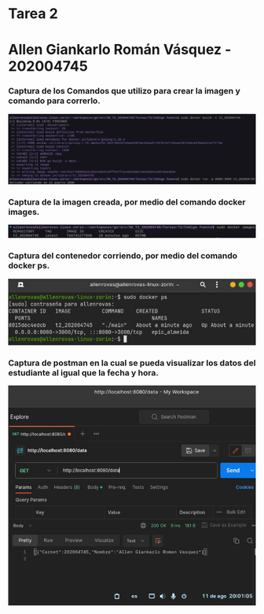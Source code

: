 # **Tarea 2**

# **Allen Giankarlo Román Vásquez - 202004745**

### **Captura de los Comandos que utilizo para crear la imagen y comando para correrlo.**

<p align="center">
  <img src="assets/Run.jpeg">
</p>

### **Captura de la imagen creada, por medio del comando docker images.**

<p align="center">
  <img src="assets/images.jpeg">
</p>

### **Captura del contenedor corriendo, por medio del comando docker ps.**

<p align="center">
  <img src="assets/ps.jpeg">
</p>

### **Captura de postman en la cual se pueda visualizar los datos del estudiante al igual que la fecha y hora.**

<p align="center">
  <img src="assets/endpoint.jpeg">
</p>